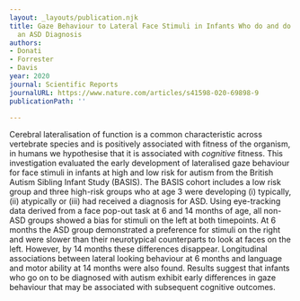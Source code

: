 ```yaml
---
layout: _layouts/publication.njk
title: Gaze Behaviour to Lateral Face Stimuli in Infants Who do and do not Receive
  an ASD Diagnosis
authors:
- Donati
- Forrester
- Davis
year: 2020
journal: Scientific Reports
journalURL: https://www.nature.com/articles/s41598-020-69898-9
publicationPath: ''

---
```

Cerebral lateralisation of function is a common characteristic across vertebrate species and is positively associated with fitness of the organism, in humans we hypothesise that it is associated with _cognitive_ fitness. This investigation evaluated the early development of lateralised gaze behaviour for face stimuli in infants at high and low risk for autism from the British Autism Sibling Infant Study (BASIS). The BASIS cohort includes a low risk group and three high-risk groups who at age 3 were developing (i) typically, (ii) atypically or (iii) had received a diagnosis for ASD. Using eye-tracking data derived from a face pop-out task at 6 and 14 months of age, all non-ASD groups showed a bias for stimuli on the left at both timepoints. At 6 months the ASD group demonstrated a preference for stimuli on the right and were slower than their neurotypical counterparts to look at faces on the left. However, by 14 months these differences disappear. Longitudinal associations between lateral looking behaviour at 6 months and language and motor ability at 14 months were also found. Results suggest that infants who go on to be diagnosed with autism exhibit early differences in gaze behaviour that may be associated with subsequent cognitive outcomes.